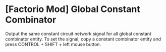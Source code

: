 # [Factorio Mod] Global Constant Combinator
Output the same constant circuit network signal for all global constant combinator entity. To set the signal, copy a constant combinator entity and press CONTROL + SHIFT + left mouse button.
